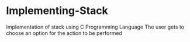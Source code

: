 # Implementing-Stack
Implementation of stack using C Programming Language
The user gets to choose an option for the action to be performed
